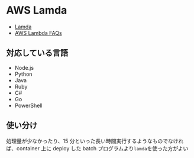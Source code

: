 # AWS Lamda

- [Lamda](https://aws.amazon.com/jp/pm/lambda/)
- [AWS Lambda FAQs](https://aws.amazon.com/lambda/faqs/)

## 対応している言語

 - Node.js
 - Python
 - Java
 - Ruby
 - C#
 - Go
 - PowerShell


## 使い分け

処理量が少なかったり、15 分といった長い時間実行するようなものでなければ、container 上に deploy した batch プログラムより`lamda`を使った方がよい
